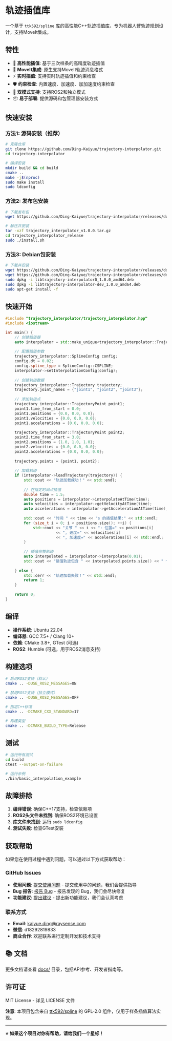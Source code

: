 # 轨迹插值库

一个基于 `ttk592/spline` 库的高性能C++轨迹插值库，专为机器人臂轨迹规划设计，支持MoveIt集成。

## 特性

- 🚀 **高性能插值**: 基于三次样条的高精度轨迹插值
- 🔧 **MoveIt集成**: 原生支持MoveIt轨迹消息格式
- ⚡ **实时插值**: 支持实时轨迹插值和约束检查
- 🛡️ **约束检查**: 内置速度、加速度、加加速度约束检查
- 🔄 **双模式支持**: 支持ROS2和独立模式
- 📦 **易于部署**: 提供源码和包管理器安装方式

## 快速安装

### 方法1: 源码安装（推荐）

```bash
# 克隆仓库
git clone https://github.com/Ding-Kaiyue/trajectory-interpolator.git
cd trajectory-interpolator

# 编译安装
mkdir build && cd build
cmake ..
make -j$(nproc)
sudo make install
sudo ldconfig
```

### 方法2: 发布包安装

```bash
# 下载发布包
wget https://github.com/Ding-Kaiyue/trajectory-interpolator/releases/download/v1.0.0/trajectory_interpolator_v1.0.0.tar.gz

# 解压并安装
tar -xzf trajectory_interpolator_v1.0.0.tar.gz
cd trajectory_interpolator_release
sudo ./install.sh
```

### 方法3: Debian包安装

```bash
# 下载并安装
wget https://github.com/Ding-Kaiyue/trajectory-interpolator/releases/download/v1.0.0/libtrajectory-interpolator0_1.0.0_amd64.deb
wget https://github.com/Ding-Kaiyue/trajectory-interpolator/releases/download/v1.0.0/libtrajectory-interpolator-dev_1.0.0_amd64.deb
sudo dpkg -i libtrajectory-interpolator0_1.0.0_amd64.deb
sudo dpkg -i libtrajectory-interpolator-dev_1.0.0_amd64.deb
sudo apt-get install -f
```

## 快速开始

```cpp
#include "trajectory_interpolator/trajectory_interpolator.hpp"
#include <iostream>

int main() {
    // 创建插值器
    auto interpolator = std::make_unique<trajectory_interpolator::TrajectoryInterpolator>();
    
    // 配置插值参数
    trajectory_interpolator::SplineConfig config;
    config.dt = 0.02;
    config.spline_type = SplineConfig::CSPLINE;
    interpolator->setInterpolationConfig(config);
    
    // 创建轨迹数据
    trajectory_interpolator::Trajectory trajectory;
    trajectory.joint_names = {"joint1", "joint2", "joint3"};
    
    // 添加轨迹点
    trajectory_interpolator::TrajectoryPoint point1;
    point1.time_from_start = 0.0;
    point1.positions = {0.0, 0.0, 0.0};
    point1.velocities = {0.0, 0.0, 0.0};
    point1.accelerations = {0.0, 0.0, 0.0};
    
    trajectory_interpolator::TrajectoryPoint point2;
    point2.time_from_start = 3.0;
    point2.positions = {1.0, 1.0, 1.0};
    point2.velocities = {0.0, 0.0, 0.0};
    point2.accelerations = {0.0, 0.0, 0.0};
    
    trajectory.points = {point1, point2};
    
    // 加载轨迹
    if (interpolator->loadTrajectory(trajectory)) {
        std::cout << "轨迹加载成功！" << std::endl;
        
        // 在指定时间点插值
        double time = 1.5;
        auto positions = interpolator->interpolateAtTime(time);
        auto velocities = interpolator->getVelocityAtTime(time);
        auto accelerations = interpolator->getAccelerationAtTime(time);
        
        std::cout << "时间 " << time << "s 的插值结果:" << std::endl;
        for (size_t i = 0; i < positions.size(); ++i) {
            std::cout << "关节 " << i << ": 位置=" << positions[i] 
                      << ", 速度=" << velocities[i] 
                      << ", 加速度=" << accelerations[i] << std::endl;
        }
        
        // 插值完整轨迹
        auto interpolated = interpolator->interpolate(0.01);
        std::cout << "插值轨迹包含 " << interpolated.points.size() << " 个点" << std::endl;
        
    } else {
        std::cerr << "轨迹加载失败！" << std::endl;
        return 1;
    }
    
    return 0;
}
```

## 编译

- **操作系统**: Ubuntu 22.04
- **编译器**: GCC 7.5+ / Clang 10+
- **依赖**: CMake 3.8+, GTest (可选)
- **ROS2**: Humble (可选，用于ROS2消息支持)

## 构建选项

```bash
# 启用ROS2支持（默认）
cmake .. -DUSE_ROS2_MESSAGES=ON

# 禁用ROS2支持（独立模式）
cmake .. -DUSE_ROS2_MESSAGES=OFF

# 指定C++标准
cmake .. -DCMAKE_CXX_STANDARD=17

# 构建类型
cmake .. -DCMAKE_BUILD_TYPE=Release
```

## 测试

```bash
# 运行所有测试
cd build
ctest --output-on-failure

# 运行示例
./bin/basic_interpolation_example
```

## 故障排除

1. **编译错误**: 确保C++17支持，检查依赖项
2. **ROS2头文件未找到**: 确保ROS2环境已设置
3. **库文件未找到**: 运行 `sudo ldconfig`
4. **测试失败**: 检查GTest安装

## 获取帮助

如果您在使用过程中遇到问题，可以通过以下方式获取帮助：

### GitHub Issues

* **使用问题**: [提交使用问题](https://github.com/Ding-Kaiyue/trajectory-interpolator/issues/new?template=usage_question.md) - 提交使用中的问题，我们会提供指导
* **Bug 报告**: [报告 Bug](https://github.com/Ding-Kaiyue/trajectory-interpolator/issues/new?template=bug_report.md) - 报告发现的 Bug，我们会尽快修复
* **功能建议**: [提出建议](https://github.com/Ding-Kaiyue/trajectory-interpolator/issues/new?template=feature_request.md) - 提出新功能建议，我们会认真考虑

### 联系方式

* **Email**: kaiyue.ding@raysense.com
* **微信**: d18292819833
* **商业合作**: 欢迎联系进行定制开发和技术支持

## 📚 文档

更多文档请查看 [docs/](docs/) 目录，包括API参考、开发者指南等。

## 许可证

MIT License - 详见 LICENSE 文件

**注意**: 本项目包含来自 [ttk592/spline](https://github.com/ttk592/spline) 的 GPL-2.0 组件，仅用于样条插值算法实现。

---

**⭐ 如果这个项目对你有帮助，请给我们一个星标！**